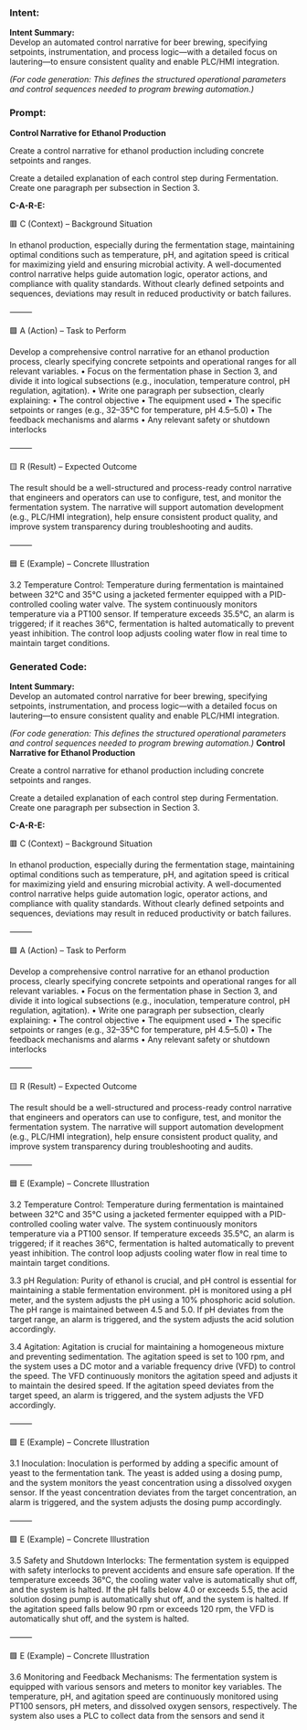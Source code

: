 ### Intent:
**Intent Summary:**  
Develop an automated control narrative for beer brewing, specifying setpoints, instrumentation, and process logic—with a detailed focus on lautering—to ensure consistent quality and enable PLC/HMI integration.  

*(For code generation: This defines the structured operational parameters and control sequences needed to program brewing automation.)*

### Prompt:
**Control Narrative for Ethanol Production**

Create a control narrative for ethanol production including concrete setpoints and ranges.

Create a detailed explanation of each control step during Fermentation. Create one paragraph per subsection in Section 3.

**C-A-R-E:**

🟥 C (Context) – Background Situation

In ethanol production, especially during the fermentation stage, maintaining optimal conditions such as temperature, pH, and agitation speed is critical for maximizing yield and ensuring microbial activity. A well-documented control narrative helps guide automation logic, operator actions, and compliance with quality standards. Without clearly defined setpoints and sequences, deviations may result in reduced productivity or batch failures.

⸻

🟩 A (Action) – Task to Perform

Develop a comprehensive control narrative for an ethanol production process, clearly specifying concrete setpoints and operational ranges for all relevant variables.
	•	Focus on the fermentation phase in Section 3, and divide it into logical subsections (e.g., inoculation, temperature control, pH regulation, agitation).
	•	Write one paragraph per subsection, clearly explaining:
	•	The control objective
	•	The equipment used
	•	The specific setpoints or ranges (e.g., 32–35°C for temperature, pH 4.5–5.0)
	•	The feedback mechanisms and alarms
	•	Any relevant safety or shutdown interlocks

⸻

🟨 R (Result) – Expected Outcome

The result should be a well-structured and process-ready control narrative that engineers and operators can use to configure, test, and monitor the fermentation system. The narrative will support automation development (e.g., PLC/HMI integration), help ensure consistent product quality, and improve system transparency during troubleshooting and audits.

⸻

🟦 E (Example) – Concrete Illustration

3.2 Temperature Control:
Temperature during fermentation is maintained between 32°C and 35°C using a jacketed fermenter equipped with a PID-controlled cooling water valve. The system continuously monitors temperature via a PT100 sensor. If temperature exceeds 35.5°C, an alarm is triggered; if it reaches 36°C, fermentation is halted automatically to prevent yeast inhibition. The control loop adjusts cooling water flow in real time to maintain target conditions.

### Generated Code:
**Intent Summary:**  
Develop an automated control narrative for beer brewing, specifying setpoints, instrumentation, and process logic—with a detailed focus on lautering—to ensure consistent quality and enable PLC/HMI integration.  

*(For code generation: This defines the structured operational parameters and control sequences needed to program brewing automation.)*
**Control Narrative for Ethanol Production**

Create a control narrative for ethanol production including concrete setpoints and ranges.

Create a detailed explanation of each control step during Fermentation. Create one paragraph per subsection in Section 3.

**C-A-R-E:**

🟥 C (Context) – Background Situation

In ethanol production, especially during the fermentation stage, maintaining optimal conditions such as temperature, pH, and agitation speed is critical for maximizing yield and ensuring microbial activity. A well-documented control narrative helps guide automation logic, operator actions, and compliance with quality standards. Without clearly defined setpoints and sequences, deviations may result in reduced productivity or batch failures.

⸻

🟩 A (Action) – Task to Perform

Develop a comprehensive control narrative for an ethanol production process, clearly specifying concrete setpoints and operational ranges for all relevant variables.
	•	Focus on the fermentation phase in Section 3, and divide it into logical subsections (e.g., inoculation, temperature control, pH regulation, agitation).
	•	Write one paragraph per subsection, clearly explaining:
	•	The control objective
	•	The equipment used
	•	The specific setpoints or ranges (e.g., 32–35°C for temperature, pH 4.5–5.0)
	•	The feedback mechanisms and alarms
	•	Any relevant safety or shutdown interlocks

⸻

🟨 R (Result) – Expected Outcome

The result should be a well-structured and process-ready control narrative that engineers and operators can use to configure, test, and monitor the fermentation system. The narrative will support automation development (e.g., PLC/HMI integration), help ensure consistent product quality, and improve system transparency during troubleshooting and audits.

⸻

🟦 E (Example) – Concrete Illustration

3.2 Temperature Control:
Temperature during fermentation is maintained between 32°C and 35°C using a jacketed fermenter equipped with a PID-controlled cooling water valve. The system continuously monitors temperature via a PT100 sensor. If temperature exceeds 35.5°C, an alarm is triggered; if it reaches 36°C, fermentation is halted automatically to prevent yeast inhibition. The control loop adjusts cooling water flow in real time to maintain target conditions.

3.3 pH Regulation:
Purity of ethanol is crucial, and pH control is essential for maintaining a stable fermentation environment. pH is monitored using a pH meter, and the system adjusts the pH using a 10% phosphoric acid solution. The pH range is maintained between 4.5 and 5.0. If pH deviates from the target range, an alarm is triggered, and the system adjusts the acid solution accordingly.

3.4 Agitation:
Agitation is crucial for maintaining a homogeneous mixture and preventing sedimentation. The agitation speed is set to 100 rpm, and the system uses a DC motor and a variable frequency drive (VFD) to control the speed. The VFD continuously monitors the agitation speed and adjusts it to maintain the desired speed. If the agitation speed deviates from the target speed, an alarm is triggered, and the system adjusts the VFD accordingly.

⸻

🟩 E (Example) – Concrete Illustration

3.1 Inoculation:
Inoculation is performed by adding a specific amount of yeast to the fermentation tank. The yeast is added using a dosing pump, and the system monitors the yeast concentration using a dissolved oxygen sensor. If the yeast concentration deviates from the target concentration, an alarm is triggered, and the system adjusts the dosing pump accordingly.

⸻

🟩 E (Example) – Concrete Illustration

3.5 Safety and Shutdown Interlocks:
The fermentation system is equipped with safety interlocks to prevent accidents and ensure safe operation. If the temperature exceeds 36°C, the cooling water valve is automatically shut off, and the system is halted. If the pH falls below 4.0 or exceeds 5.5, the acid solution dosing pump is automatically shut off, and the system is halted. If the agitation speed falls below 90 rpm or exceeds 120 rpm, the VFD is automatically shut off, and the system is halted.

⸻

🟩 E (Example) – Concrete Illustration

3.6 Monitoring and Feedback Mechanisms:
The fermentation system is equipped with various sensors and meters to monitor key variables. The temperature, pH, and agitation speed are continuously monitored using PT100 sensors, pH meters, and dissolved oxygen sensors, respectively. The system also uses a PLC to collect data from the sensors and send it
